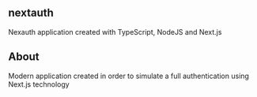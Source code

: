 ## nextauth

Nexauth application created with TypeScript, NodeJS and Next.js

## About

Modern application created in order to simulate a full authentication using Next.js technology
